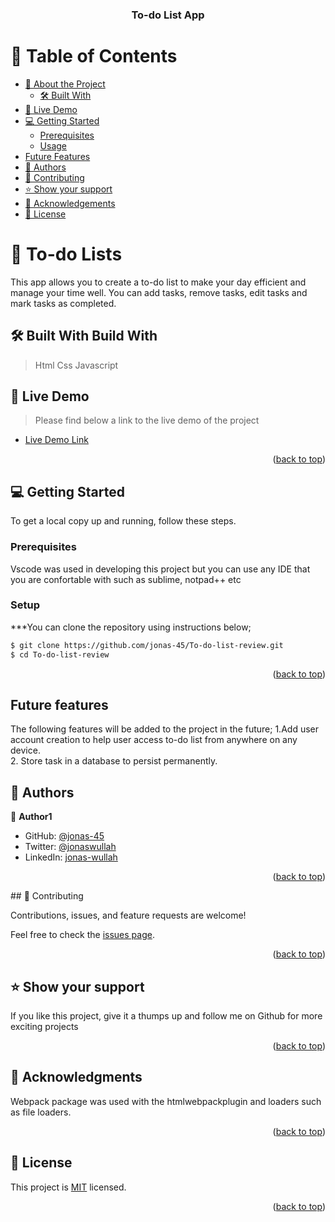 <a name="readme-top"></a>
<div align="center">

  <h3><b>To-do List App</b></h3>

</div>

<!-- TABLE OF CONTENTS -->

# 📗 Table of Contents

- [📖 About the Project](#about-project)
  - [🛠 Built With](#built-with)
- [🚀 Live Demo](#live-demo)
- [💻 Getting Started](#getting-started)
  - [Prerequisites](#prerequisites)
  - [Usage](#usage)
- [Future Features](#future-features)
- [👥 Authors](#authors)
- [🤝 Contributing](#contributing)
- [⭐️ Show your support](#support)
- [🙏 Acknowledgements](#acknowledgements)
- [📝 License](#license)

<!-- PROJECT DESCRIPTION -->

# 📖 To-do Lists <a name="about-project"></a>

This app allows you to create a to-do list to make your day efficient and manage your time well. You can add tasks, remove tasks, edit tasks and mark tasks as completed.

## 🛠 Built With <a name="built-with">Build With</a>
 >Html
 >Css
 >Javascript

 ## 🚀 Live Demo <a name="live-demo"></a>

> Please find below a link to the live demo of the project

- [Live Demo Link](https://jonas-45.github.io/To-do-list-review/dist/)

<p align="right">(<a href="#readme-top">back to top</a>)</p>

<!-- GETTING STARTED -->

## 💻 Getting Started <a name="getting-started"></a>

To get a local copy up and running, follow these steps.

### Prerequisites

Vscode was used in developing this project but you can use any IDE that you are confortable with such as sublime, notpad++ etc
### Setup

***You can clone the repository using instructions below;
```bash
$ git clone https://github.com/jonas-45/To-do-list-review.git
$ cd To-do-list-review
```

<p align="right">(<a href="#readme-top">back to top</a>)</p>

<!--Future features -->
## Future features <a name="future-features"></a>
The following features will be added to the project in the future;
1.Add user account creation to help user access to-do list from anywhere on any device.<br>
2. Store task in a database to persist permanently.

<!-- AUTHORS -->

## 👥 Authors <a name="authors"></a>

👤 **Author1**

- GitHub: [@jonas-45](https://github.com/jonas-45)
- Twitter: [@jonaswullah](https://twitter.com/jonaswullah)
- LinkedIn: [jonas-wullah](https://linkedin.com/in/jonas-wullah)

<p align="right">(<a href="#readme-top">back to top</a>)</p>
<!-- CONTRIBUTING -->
## 🤝 Contributing <a name="contributing"></a>

Contributions, issues, and feature requests are welcome!

Feel free to check the [issues page](../../issues/).

<p align="right">(<a href="#readme-top">back to top</a>)</p>

<!-- SUPPORT -->
## ⭐️ Show your support <a name="support"></a>

If you like this project, give it a thumps up and follow me on Github for more exciting projects

<p align="right">(<a href="#readme-top">back to top</a>)</p>

<!-- ACKNOWLEDGEMENTS -->

## 🙏 Acknowledgments <a name="acknowledgements"></a>

Webpack package was used with the htmlwebpackplugin and loaders such as file loaders.

<p align="right">(<a href="#readme-top">back to top</a>)</p>

<!-- LICENSE -->

## 📝 License <a name="license"></a>

This project is [MIT](./LICENSE) licensed.

<p align="right">(<a href="#readme-top">back to top</a>)</p>
